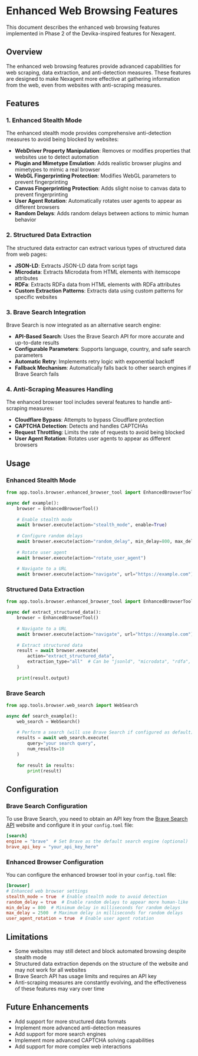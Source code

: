 # Enhanced Web Browsing Features

This document describes the enhanced web browsing features implemented in Phase 2 of the Devika-inspired features for Nexagent.

## Overview

The enhanced web browsing features provide advanced capabilities for web scraping, data extraction, and anti-detection measures. These features are designed to make Nexagent more effective at gathering information from the web, even from websites with anti-scraping measures.

## Features

### 1. Enhanced Stealth Mode

The enhanced stealth mode provides comprehensive anti-detection measures to avoid being blocked by websites:

- **WebDriver Property Manipulation**: Removes or modifies properties that websites use to detect automation
- **Plugin and Mimetype Emulation**: Adds realistic browser plugins and mimetypes to mimic a real browser
- **WebGL Fingerprinting Protection**: Modifies WebGL parameters to prevent fingerprinting
- **Canvas Fingerprinting Protection**: Adds slight noise to canvas data to prevent fingerprinting
- **User Agent Rotation**: Automatically rotates user agents to appear as different browsers
- **Random Delays**: Adds random delays between actions to mimic human behavior

### 2. Structured Data Extraction

The structured data extractor can extract various types of structured data from web pages:

- **JSON-LD**: Extracts JSON-LD data from script tags
- **Microdata**: Extracts Microdata from HTML elements with itemscope attributes
- **RDFa**: Extracts RDFa data from HTML elements with RDFa attributes
- **Custom Extraction Patterns**: Extracts data using custom patterns for specific websites

### 3. Brave Search Integration

Brave Search is now integrated as an alternative search engine:

- **API-Based Search**: Uses the Brave Search API for more accurate and up-to-date results
- **Configurable Parameters**: Supports language, country, and safe search parameters
- **Automatic Retry**: Implements retry logic with exponential backoff
- **Fallback Mechanism**: Automatically falls back to other search engines if Brave Search fails

### 4. Anti-Scraping Measures Handling

The enhanced browser tool includes several features to handle anti-scraping measures:

- **Cloudflare Bypass**: Attempts to bypass Cloudflare protection
- **CAPTCHA Detection**: Detects and handles CAPTCHAs
- **Request Throttling**: Limits the rate of requests to avoid being blocked
- **User Agent Rotation**: Rotates user agents to appear as different browsers

## Usage

### Enhanced Stealth Mode

```python
from app.tools.browser.enhanced_browser_tool import EnhancedBrowserTool

async def example():
    browser = EnhancedBrowserTool()
    
    # Enable stealth mode
    await browser.execute(action="stealth_mode", enable=True)
    
    # Configure random delays
    await browser.execute(action="random_delay", min_delay=800, max_delay=2500)
    
    # Rotate user agent
    await browser.execute(action="rotate_user_agent")
    
    # Navigate to a URL
    await browser.execute(action="navigate", url="https://example.com")
```

### Structured Data Extraction

```python
from app.tools.browser.enhanced_browser_tool import EnhancedBrowserTool

async def extract_structured_data():
    browser = EnhancedBrowserTool()
    
    # Navigate to a URL
    await browser.execute(action="navigate", url="https://example.com")
    
    # Extract structured data
    result = await browser.execute(
        action="extract_structured_data",
        extraction_type="all"  # Can be "jsonld", "microdata", "rdfa", "custom", or "all"
    )
    
    print(result.output)
```

### Brave Search

```python
from app.tools.browser.web_search import WebSearch

async def search_example():
    web_search = WebSearch()
    
    # Perform a search (will use Brave Search if configured as default)
    results = await web_search.execute(
        query="your search query",
        num_results=10
    )
    
    for result in results:
        print(result)
```

## Configuration

### Brave Search Configuration

To use Brave Search, you need to obtain an API key from the [Brave Search API](https://brave.com/search/api/) website and configure it in your `config.toml` file:

```toml
[search]
engine = "brave"  # Set Brave as the default search engine (optional)
brave_api_key = "your_api_key_here"
```

### Enhanced Browser Configuration

You can configure the enhanced browser tool in your `config.toml` file:

```toml
[browser]
# Enhanced web browser settings
stealth_mode = true  # Enable stealth mode to avoid detection
random_delay = true  # Enable random delays to appear more human-like
min_delay = 800  # Minimum delay in milliseconds for random delays
max_delay = 2500  # Maximum delay in milliseconds for random delays
user_agent_rotation = true  # Enable user agent rotation
```

## Limitations

- Some websites may still detect and block automated browsing despite stealth mode
- Structured data extraction depends on the structure of the website and may not work for all websites
- Brave Search API has usage limits and requires an API key
- Anti-scraping measures are constantly evolving, and the effectiveness of these features may vary over time

## Future Enhancements

- Add support for more structured data formats
- Implement more advanced anti-detection measures
- Add support for more search engines
- Implement more advanced CAPTCHA solving capabilities
- Add support for more complex web interactions
